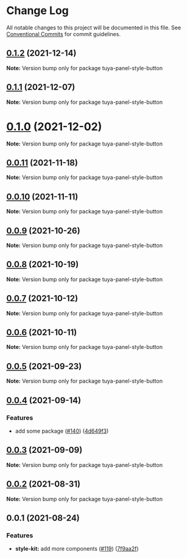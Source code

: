 # Change Log

All notable changes to this project will be documented in this file.
See [Conventional Commits](https://conventionalcommits.org) for commit guidelines.

## [0.1.2](https://github.com/tuya/tuya-panel-kit/compare/tuya-panel-style-button@0.1.1...tuya-panel-style-button@0.1.2) (2021-12-14)

**Note:** Version bump only for package tuya-panel-style-button





## [0.1.1](https://github.com/tuya/tuya-panel-kit/compare/tuya-panel-style-button@0.0.11...tuya-panel-style-button@0.1.1) (2021-12-07)

**Note:** Version bump only for package tuya-panel-style-button





# [0.1.0](https://github.com/tuya/tuya-panel-kit/compare/tuya-panel-style-button@0.0.11...tuya-panel-style-button@0.1.0) (2021-12-02)

**Note:** Version bump only for package tuya-panel-style-button





## [0.0.11](https://github.com/tuya/tuya-panel-kit/compare/tuya-panel-style-button@0.0.10...tuya-panel-style-button@0.0.11) (2021-11-18)

**Note:** Version bump only for package tuya-panel-style-button





## [0.0.10](https://github.com/tuya/tuya-panel-kit/compare/tuya-panel-style-button@0.0.9...tuya-panel-style-button@0.0.10) (2021-11-11)

**Note:** Version bump only for package tuya-panel-style-button





## [0.0.9](https://github.com/tuya/tuya-panel-kit/compare/tuya-panel-style-button@0.0.8...tuya-panel-style-button@0.0.9) (2021-10-26)

**Note:** Version bump only for package tuya-panel-style-button





## [0.0.8](https://github.com/tuya/tuya-panel-kit/compare/tuya-panel-style-button@0.0.6...tuya-panel-style-button@0.0.8) (2021-10-19)

**Note:** Version bump only for package tuya-panel-style-button





## [0.0.7](https://github.com/tuya/tuya-panel-kit/compare/tuya-panel-style-button@0.0.6...tuya-panel-style-button@0.0.7) (2021-10-12)

**Note:** Version bump only for package tuya-panel-style-button





## [0.0.6](https://github.com/tuya/tuya-panel-kit/compare/tuya-panel-style-button@0.0.5...tuya-panel-style-button@0.0.6) (2021-10-11)

**Note:** Version bump only for package tuya-panel-style-button





## [0.0.5](https://github.com/tuya/tuya-panel-kit/compare/tuya-panel-style-button@0.0.4...tuya-panel-style-button@0.0.5) (2021-09-23)

**Note:** Version bump only for package tuya-panel-style-button





## [0.0.4](https://github.com/tuya/tuya-panel-kit/compare/tuya-panel-style-button@0.0.3...tuya-panel-style-button@0.0.4) (2021-09-14)


### Features

* add some package ([#140](https://github.com/tuya/tuya-panel-kit/issues/140)) ([4d649f3](https://github.com/tuya/tuya-panel-kit/commit/4d649f3020ac96bc9aa16c0d27f925b13244317c))





## [0.0.3](https://github.com/tuya/tuya-panel-kit/compare/tuya-panel-style-button@0.0.2...tuya-panel-style-button@0.0.3) (2021-09-09)

**Note:** Version bump only for package tuya-panel-style-button





## [0.0.2](https://github.com/tuya/tuya-panel-kit/compare/tuya-panel-style-button@0.0.1...tuya-panel-style-button@0.0.2) (2021-08-31)

**Note:** Version bump only for package tuya-panel-style-button





## 0.0.1 (2021-08-24)


### Features

* **style-kit:** add more components ([#119](https://github.com/tuya/tuya-panel-kit/issues/119)) ([7f9aa2f](https://github.com/tuya/tuya-panel-kit/commit/7f9aa2fecf01c73760eeb88fcc09703ccef3afca))
